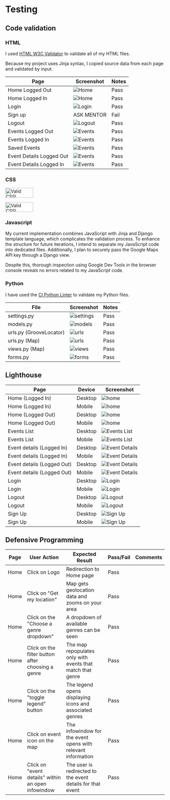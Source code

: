 # Testing

## Code validation

### HTML

I used [HTML W3C Validator](https://validator.w3.org) to validate all of my HTML files.

Because my project uses Jinja syntax, I copied source data from each page and validated by input.


| Page | Screenshot | Notes |
| --- | --- | --- |
|Home Logged Out  | ![Home](documentation/testing/home_logged_out.png)|Pass |
|Home Logged In  | ![Home](documentation/testing/home_logged_in.png)|Pass |
|Login | ![Login](documentation/testing/login_page.png)|Pass |
|Sign up|   ASK MENTOR|Fail |
|Logout  | ![Logout](documentation/testing/signout_page.png)|Pass |
|Events Logged Out  | ![Events](documentation/testing/events_logged_out.png)|Pass |
|Events Logged In  | ![Events](documentation/testing/events_logged_in.png)|Pass |
|Saved Events | ![Events](documentation/testing/saved_events_logged_in.png)|Pass |
|Event Details Logged Out | ![Events](documentation/testing/event_details_logged_out.png)|Pass |
|Event Details Logged In | ![Events](documentation/testing/event_details_logged_in.png)|Pass |


### CSS

<p>
    <a href="http://jigsaw.w3.org/css-validator/check/referer">
        <img style="border:0;width:88px;height:31px"
            src="http://jigsaw.w3.org/css-validator/images/vcss"
            alt="Valid CSS!">
    </a>
</p>
<p>
<a href="http://jigsaw.w3.org/css-validator/check/referer">
    <img style="border:0;width:88px;height:31px"
        src="http://jigsaw.w3.org/css-validator/images/vcss-blue"
        alt="Valid CSS!">
    </a>
</p>
        
### Javascript

My current implementation combines JavaScript with Jinja and Django template language, which complicates the validation process. To enhance the structure for future iterations, I intend to separate my JavaScript code into dedicated files. Additionally, I plan to securely pass the Google Maps API key through a Django view.

Despite this, thorough inspection using Google Dev Tools in the browser console reveals no errors related to my JavaScript code.


### Python

I have used the [CI Python Linter](https://pep8ci.herokuapp.com) to validate my Python files.

| File | Screenshot | Notes |
| --- | --- | --- |
| settings.py | ![settings](documentation/testing/settings.png) | Pass|
| models.py | ![models](documentation/testing/models.png) | Pass |
| urls.py (GrooveLocator) | ![urls](documentation/testing/main_urls.png) | Pass |
| urls.py (Map) | ![urls](documentation/testing/urls_map.png) | Pass |
| views.py (Map) | ![views](documentation/testing/views.png) | Pass |
| forms.py | ![forms](documentation/testing/forms.png) | Pass |

## Lighthouse

| Page | Device | Screenshot|
| --- | --- | --- |
| Home (Logged In) | Desktop | ![home](documentation/testing/lighthouse_home_logged_in_desktop.png)  |
| Home (Logged In) | Mobile | ![home](documentation/testing/lighthouse_home_logged_in_mobile.png)  |
| Home (Logged Out) | Desktop | ![home](documentation/testing/lighthouse_home_logged_out_desktop.png)  |
| Home (Logged Out) | Mobile | ![home](documentation/testing/lighthouse_home_logged_out_mobile.png)  |
| Events List | Desktop | ![Events List](documentation/testing/lighthouse_events_list_desktop.png)  |
| Events List | Mobile | ![Events List](documentation/testing/lighthouse_events_list_mobile.png)  |
| Event details (Logged In) | Desktop | ![Event Details](documentation/testing/lighthouse_event_details_logged_in_desktop.png)  |
| Event details (Logged In) | Mobile | ![Event Details](documentation/testing/lighthouse_event_details_logged_in_mobile.png)  |
| Event details (Logged Out) | Desktop | ![Event Details](documentation/testing/lighthouse_event_details_logged_out_desktop.png)  |
| Event details (Logged Out) | Mobile | ![Event Details](documentation/testing/lighthouse_event_details_logged_out_desktop.png)  |
| Login | Desktop | ![Login](documentation/testing/lighthouse_login_desktop.png)  |
| Login | Mobile | ![Login](documentation/testing/lighthouse_login_mobile.png)  |
| Logout | Desktop | ![Logout](documentation/testing/lighthouse_logout_desktop.png)  |
| Logout | Mobile | ![Logout](documentation/testing/lighthouse_logout_mobile.png)  |
| Sign Up| Desktop | ![Sign Up](documentation/testing/lighthouse_signup_desktop.png)  |
| Sign Up| Mobile | ![Sign Up](documentation/testing/lighthouse_signup_mobile.png)  |

## Defensive Programming 

| Page | User Action | Expected Result | Pass/Fail | Comments |
| --- | --- | --- | --- | --- |
| Home | Click on Logo | Redirection to Home page | Pass | |
| Home | Click  on "Get my location" | Map gets geolocation data and zooms on your area | Pass | |
| Home | Click on the "Choose a genre dropdown" | A dropdown of available genres can be seen | Pass | |
| Home | Click on the filter button after choosing a genre | The map repopulates only with events that match that genre | Pass | |
| Home | Click on the "toggle legend" button| The legend opens displaying icons and associated genres | Pass | |
| Home | Click on event icon on the map | The infowindow for the event opens with relevant information | Pass | |
| Home | Click on "event details" within an open infowindow | The user is redirected to the event details for that event  | Pass | |






